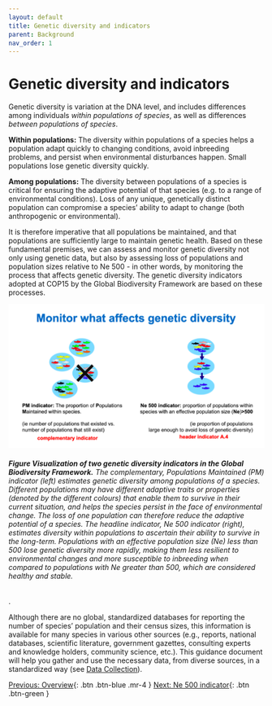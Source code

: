 ```yaml
---
layout: default
title: Genetic diversity and indicators
parent: Background
nav_order: 1
---
```


# Genetic diversity and indicators

Genetic diversity is variation at the DNA level, and includes differences among individuals *within populations of species*, as well as differences *between populations of species*. 

**Within populations:** The diversity within populations of a species helps a population adapt quickly to changing conditions, avoid inbreeding problems, and persist when environmental disturbances happen. Small populations lose genetic diversity quickly.

**Among populations:** The diversity between populations of a species is critical for ensuring the adaptive potential of that species (e.g. to a range of environmental conditions). Loss of any unique, genetically distinct population can compromise a species’ ability to adapt to change (both anthropogenic or environmental).

It is therefore imperative that all populations be maintained, and that populations are sufficiently large to maintain genetic health. Based on these fundamental premises, we can assess and monitor genetic diversity not only using genetic data, but also by assessing loss of populations and population sizes relative to Ne 500 - in other words, by monitoring the process that affects genetic diversity. The genetic diversity indicators adopted at COP15 by the Global Biodiversity Framework are based on these processes.


![](PMNe500_diagram.png) 
###### **Figure Visualization of two genetic diversity indicators in the Global Biodiversity Framework.** The complementary, Populations Maintained (PM) indicator (left) estimates genetic diversity among populations of a species. Different populations may have different adaptive traits or properties (denoted by the different colours) that enable them to survive in their current situation, and helps the species persist in the face of environmental change. The loss of one population can therefore reduce the adaptive potential of a species. The headline indicator, Ne 500 indicator (right), estimates diversity within populations to ascertain their ability to survive in the long-term. Populations with an effective population size (Ne) less than 500 lose genetic diversity more rapidly, making them less resilient to environmental changes and more susceptible to inbreeding when compared to populations with Ne greater than 500, which are considered healthy and stable.

.

Although there are no global, standardized databases for reporting the number of species’ population and their census sizes, this information is available for many species in various other sources (e.g., reports, national databases, scientific literature, government gazettes, consulting experts and knowledge holders, community science, etc.).  This guidance document will help you gather and use the necessary data, from diverse sources, in a standardized way (see [Data Collection](https://ccgenetics.github.io/guidelines-genetic-diversity-indicators/docs/5_Data_collection/Data_collection.html#data-collection)).

[Previous: Overview](https://ccgenetics.github.io/guidelines-genetic-diversity-indicators/#guideline-materials-and-documentation-for-the-genetic-diversity-indicators){: .btn .btn-blue .mr-4 }
[Next: Ne 500 indicator](https://ccgenetics.github.io/guidelines-genetic-diversity-indicators/docs/2_Theoretical_background/Ne-500.html#ne-500-indicator){: .btn .btn-green }
